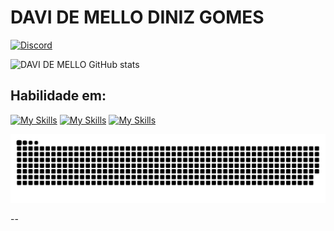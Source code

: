 <h1>DAVI DE MELLO DINIZ GOMES</h1>


[![Discord](https://img.shields.io/badge/Discord-7289DA?style=for-the-badge&logo=discord&logoColor=white)](https://discord.com/channels/@nothing_nada_)

![DAVI DE MELLO GitHub stats](https://github-readme-stats.vercel.app/api?username=DMelloD-gif&show_icons=true&theme=highcontrast)


<h2>Habilidade em:</h2>

[![My Skills](https://skillicons.dev/icons?i=python&theme=dark)](https://skillicons.dev)
[![My Skills](https://skillicons.dev/icons?i=aws&theme=dark)](https://skillicons.dev)
[![My Skills](https://skillicons.dev/icons?i=postgres&theme=dark)](https://skillicons.dev)
	
<picture>
  <source media="(prefers-color-scheme: dark)" srcset="https://raw.githubusercontent.com/debysouza/debysouza/output/github-contribution-grid-snake-dark.svg">
  <source media="(prefers-color-scheme: light)" srcset="https://raw.githubusercontent.com/debysouza/debysouza/output/github-contribution-grid-snake.svg">
  <img alt="github contribution grid snake animation" src="https://raw.githubusercontent.com/debysouza/debysouza/output/github-contribution-grid-snake.svg">
</picture>

--








